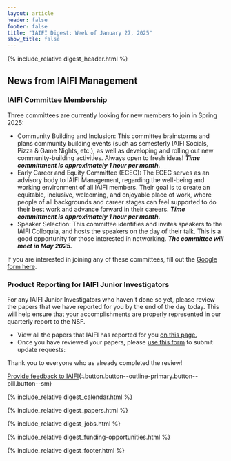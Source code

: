 ```yaml
---
layout: article
header: false
footer: false
title: "IAIFI Digest: Week of January 27, 2025"
show_title: false
--- 
```


{% include_relative digest_header.html %}

## News from IAIFI Management

### IAIFI Committee Membership

Three committees are currently looking for new members to join in Spring 2025: 

- Community Building and Inclusion: This committee brainstorms and plans community building events (such as semesterly IAIFI Socials, Pizza & Game Nights, etc.), as well as developing and rolling out new community-building activities. Always open to fresh ideas! ***Time committment is approximately 1 hour per month.***
- Early Career and Equity Committee (ECEC): The ECEC serves as an advisory body to IAIFI Management, regarding the well-being and working environment of all IAIFI members. Their goal is to create an equitable, inclusive, welcoming, and enjoyable place of work, where people of all backgrounds and career stages can feel supported to do their best work and advance forward in their careers. ***Time committment is approximately 1 hour per month.***
- Speaker Selection: This committee identifies and invites speakers to the IAIFI Colloquia, and hosts the speakers on the day of their talk. This is a good opportunity for those interested in networking. ***The committee will meet in May 2025.***

If you are interested in joining any of these committees, fill out the [Google form here](https://docs.google.com/forms/d/e/1FAIpQLSeamvIi_jRGjH_Xea4zy-AH6qylW_55lIEXves20GDujZ8Q9A/viewform?usp=dialog).

### Product Reporting for IAIFI Junior Investigators

For any IAIFI Junior Investigators who haven't done so yet, please review the papers that we have reported for you by the end of the day today. This will help ensure that your accomplishments are properly represented in our quarterly report to the NSF.

- View all the papers that IAIFI has reported for you [on this page.](https://iaifi.org/hidden/hidden-paper-tracking)
- Once you have reviewed your papers, please [use this form](https://app.smartsheet.com/b/form/fa6d56eb2dec4b5993cd23ac99d910a7) to submit update requests: 

Thank you to everyone who as already completed the review!

[Provide feedback to IAIFI](https://forms.gle/hk2mrqjaLY8nCZrE6){:.button.button--outline-primary.button--pill.button--sm}

{% include_relative digest_calendar.html %}

{% include_relative digest_papers.html %}
 
{% include_relative digest_jobs.html %}

{% include_relative digest_funding-opportunities.html %}

{% include_relative digest_footer.html %}
